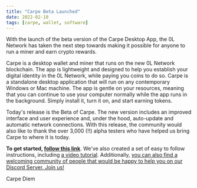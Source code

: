 ```yaml
---
title: "Carpe Beta Launched"
date: 2022-02-10
tags: [carpe, wallet, software]
---
```


With the launch of the beta version of the Carpe Desktop App, the 0L Network has taken the next step towards making it possible for anyone to run a miner and earn crypto rewards.

Carpe is a desktop wallet and miner that runs on the new 0L Network blockchain. The app is lightweight and designed to help you establish your digital identity in the 0L Network, while paying you coins to do so. Carpe is a standalone desktop application that will run on any contemporary Windows or Mac machine. The app is gentle on your resources, meaning that you can continue to use your computer normally while the app runs in the background. Simply install it, turn it on, and start earning tokens.

Today's release is the Beta of Carpe. The new version includes an improved interface and user experience and, under the hood, auto-update and automatic network connections. With this release, the community would also like to thank the over 3,000 (!!) alpha testers who have helped us bring Carpe to where it is today.

**To get started, [follow this link](https://github.com/0LNetworkCommunity/carpe)**. We've also created a set of easy to follow instructions, including [a video tutorial](https://youtu.be/FcPiiZNS8sA). Additionally, [you can also find a welcoming community of people that would be happy to help you on our Discord Server. Join us!](https://discord.gg/0LNetwork)

Carpe Diem
